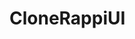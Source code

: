# CloneRappiUI

<img source="https://github.com/CarlosDzLp/CloneRappiUI/blob/main/CloneRappiUI.gif" alt=""/>

